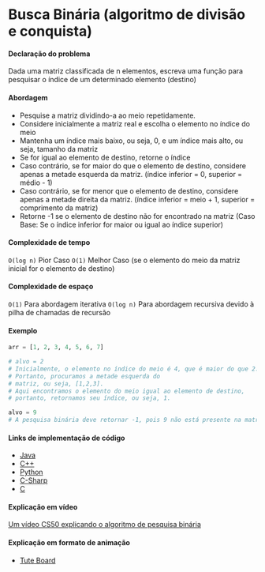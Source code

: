 # Busca Binária (algoritmo de divisão e conquista)

#### Declaração do problema

Dada uma matriz classificada de n elementos, escreva uma função para pesquisar o índice de um determinado elemento (destino)

#### Abordagem

- Pesquise a matriz dividindo-a ao meio repetidamente.
- Considere inicialmente a matriz real e escolha o elemento no índice do meio
- Mantenha um índice mais baixo, ou seja, 0, e um índice mais alto, ou seja, tamanho da matriz
- Se for igual ao elemento de destino, retorne o índice
- Caso contrário, se for maior do que o elemento de destino, considere apenas a metade esquerda da matriz. (índice inferior = 0, superior = médio - 1)
- Caso contrário, se for menor que o elemento de destino, considere apenas a metade direita da matriz. (índice inferior = meio + 1, superior = comprimento da matriz)
- Retorne -1 se o elemento de destino não for encontrado na matriz (Caso Base: Se o índice inferior for maior ou igual ao índice superior)

#### Complexidade de tempo

`O(log n)` Pior Caso
`O(1)` Melhor Caso (se o elemento do meio da matriz inicial for o elemento de destino)

#### Complexidade de espaço

`O(1)` Para abordagem iterativa
`O(log n)` Para abordagem recursiva devido à pilha de chamadas de recursão

#### Exemplo

```python
arr = [1, 2, 3, 4, 5, 6, 7]

# alvo = 2
# Inicialmente, o elemento no índice do meio é 4, que é maior do que 2.
# Portanto, procuramos a metade esquerda do
# matriz, ou seja, [1,2,3].
# Aqui encontramos o elemento do meio igual ao elemento de destino,
# portanto, retornamos seu índice, ou seja, 1.

alvo = 9
# A pesquisa binária deve retornar -1, pois 9 não está presente na matriz
```

#### Links de implementação de código

- [Java](https://github.com/CloudArmor/Java/blob/master/src/main/java/com/thealgorithms/searches/BinarySearch.java)
- [C++](https://github.com/CloudArmor/C-Plus-Plus/blob/master/Search/Binary%20Search.cpp)
- [Python](https://github.com/CloudArmor/PyAlgorithms/blob/master/searches/binary_search.py)
- [C-Sharp](https://github.com/CloudArmor/C-Sharp/blob/master/Algorithms/Search/BinarySearcher.cs)
- [C](https://github.com/CloudArmor/C/blob/master/searching/Binary_Search.c)

#### Explicação em vídeo

[Um vídeo CS50 explicando o algoritmo de pesquisa binária](https://www.youtube.com/watch?v=5xlIPT1FRcA)

#### Explicação em formato de animação

- [Tute Board](https://boardhub.github.io/tute/?wd=binarySearchAlgo2)
